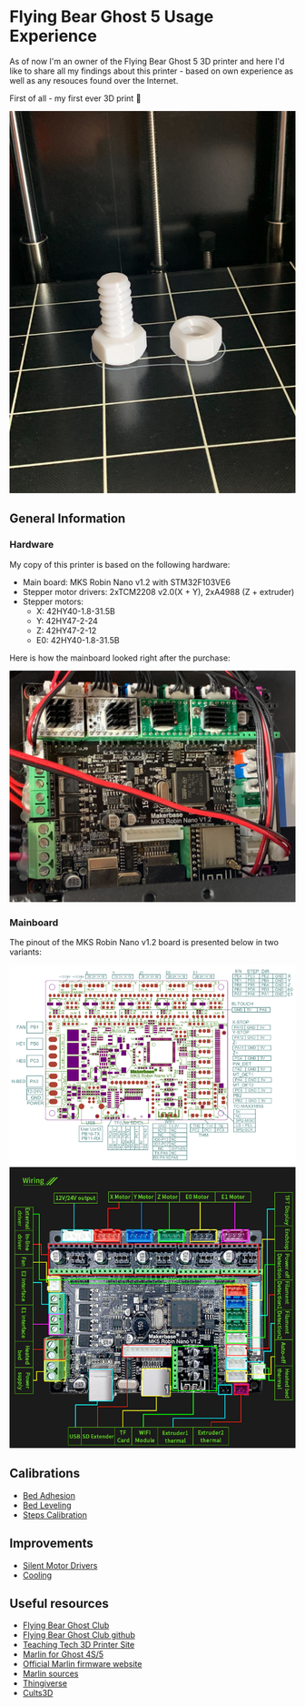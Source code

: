 # Flying Bear Ghost 5 Usage Experience

As of now I'm an owner of the Flying Bear Ghost 5 3D printer and here I'd like to share all my findings about this printer - based on own experience as well as any resouces found over the Internet.

First of all - my first ever 3D print :tada:

<img src="./images/first_print.jpg" width=600/>

## General Information

### Hardware

My copy of this printer is based on the following hardware:

- Main board: MKS Robin Nano v1.2 with STM32F103VE6
- Stepper motor drivers: 2xTCM2208 v2.0(X + Y), 2xA4988 (Z + extruder)
- Stepper motors:
  - X: 42HY40-1.8-31.5B
  - Y: 42HY47-2-24
  - Z: 42HY47-2-12
  - E0: 42HY40-1.8-31.5B

Here is how the mainboard looked right after the purchase:

<img src="./images/mainboard_initial_setup.jpg" width=600/>

### Mainboard

The pinout of the MKS Robin Nano v1.2 board is presented below in two variants:

<img src="./images/robin_nano_v1_2_pinout.png" width=600/>
<img src="./images/robin_nano_v1_2_pinout_photo.webp" width=600/>

## Calibrations

- [Bed Adhesion](calibrations/BedAdhesion.md)
- [Bed Leveling](calibrations/BedLeveling.md)
- [Steps Calibration](calibrations/StepsCalibration.md)

## Improvements

- [Silent Motor Drivers](improvements/SilentDrivers.md)
- [Cooling](improvements/Cooling.md)

## Useful resources

- [Flying Bear Ghost Club](https://flyingbearghost.com/en/)
- [Flying Bear Ghost Club github](https://github.com/flyingbear-club-ita)
- [Teaching Tech 3D Printer Site](https://teachingtechyt.github.io/index.html)
- [Marlin for Ghost 4S/5](https://github.com/Sergey1560/Marlin_FB4S)
- [Official Marlin firmware website](https://marlinfw.org/)
- [Marlin sources](https://github.com/MarlinFirmware/Marlin)
- [Thingiverse](https://www.thingiverse.com/)
- [Cults3D](https://cults3d.com/en)
